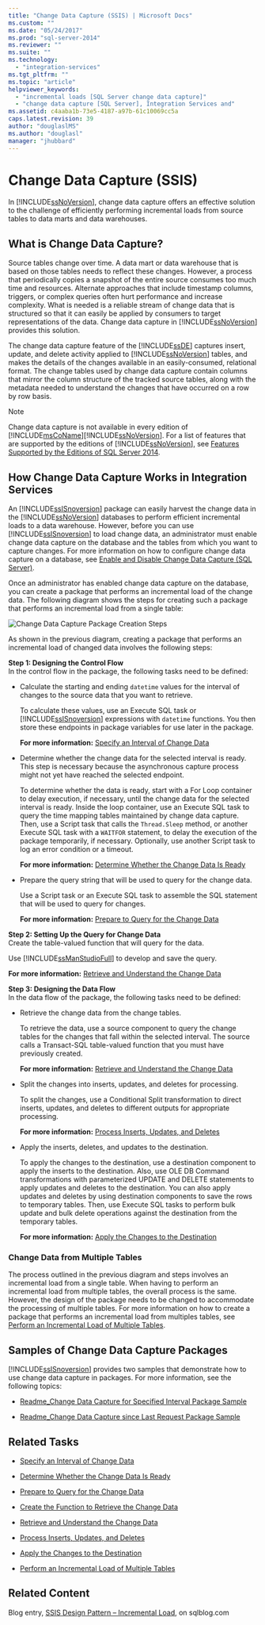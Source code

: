 ```yaml
---
title: "Change Data Capture (SSIS) | Microsoft Docs"
ms.custom: ""
ms.date: "05/24/2017"
ms.prod: "sql-server-2014"
ms.reviewer: ""
ms.suite: ""
ms.technology: 
  - "integration-services"
ms.tgt_pltfrm: ""
ms.topic: "article"
helpviewer_keywords: 
  - "incremental loads [SQL Server change data capture]"
  - "change data capture [SQL Server], Integration Services and"
ms.assetid: c4aaba1b-73e5-4187-a97b-61c10069cc5a
caps.latest.revision: 39
author: "douglaslMS"
ms.author: "douglasl"
manager: "jhubbard"
---
```

# Change Data Capture (SSIS)
  In [!INCLUDE[ssNoVersion](../../../includes/ssnoversion-md.md)], change data capture offers an effective solution to the challenge of efficiently performing incremental loads from source tables to data marts and data warehouses.  
  
## What is Change Data Capture?  
 Source tables change over time. A data mart or data warehouse that is based on those tables needs to reflect these changes. However, a process that periodically copies a snapshot of the entire source consumes too much time and resources. Alternate approaches that include timestamp columns, triggers, or complex queries often hurt performance and increase complexity. What is needed is a reliable stream of change data that is structured so that it can easily be applied by consumers to target representations of the data. Change data capture in [!INCLUDE[ssNoVersion](../../../includes/ssnoversion-md.md)] provides this solution.  
  
 The change data capture feature of the [!INCLUDE[ssDE](../../includes/ssde-md.md)] captures insert, update, and delete activity applied to [!INCLUDE[ssNoVersion](../../../includes/ssnoversion-md.md)] tables, and makes the details of the changes available in an easily-consumed, relational format. The change tables used by change data capture contain columns that mirror the column structure of the tracked source tables, along with the metadata needed to understand the changes that have occurred on a row by row basis.  
  
> [!NOTE]  
>  Change data capture is not available in every edition of [!INCLUDE[msCoName](../../includes/msconame-md.md)][!INCLUDE[ssNoVersion](../../../includes/ssnoversion-md.md)]. For a list of features that are supported by the editions of [!INCLUDE[ssNoVersion](../../../includes/ssnoversion-md.md)], see [Features Supported by the Editions of SQL Server 2014](../../getting-started/features-supported-by-the-editions-of-sql-server-2014.md).  
  
## How Change Data Capture Works in Integration Services  
 An [!INCLUDE[ssISnoversion](../../../includes/ssisnoversion-md.md)] package can easily harvest the change data in the [!INCLUDE[ssNoVersion](../../../includes/ssnoversion-md.md)] databases to perform efficient incremental loads to a data warehouse. However, before you can use [!INCLUDE[ssISnoversion](../../../includes/ssisnoversion-md.md)] to load change data, an administrator must enable change data capture on the database and the tables from which you want to capture changes. For more information on how to configure change data capture on a database, see [Enable and Disable Change Data Capture &#40;SQL Server&#41;](../../relational-databases/track-changes/enable-and-disable-change-data-capture-sql-server.md).  
  
 Once an administrator has enabled change data capture on the database, you can create a package that performs an incremental load of the change data. The following diagram shows the steps for creating such a package that performs an incremental load from a single table:  
  
 ![Change Data Capture Package Creation Steps](../media/cdc-package-creation.gif "Change Data Capture Package Creation Steps")  
  
 As shown in the previous diagram, creating a package that performs an incremental load of changed data involves the following steps:  
  
 **Step 1: Designing the Control Flow**  
 In the control flow in the package, the following tasks need to be defined:  
  
-   Calculate the starting and ending `datetime` values for the interval of changes to the source data that you want to retrieve.  
  
     To calculate these values, use an Execute SQL task or [!INCLUDE[ssISnoversion](../../../includes/ssisnoversion-md.md)] expressions with `datetime` functions. You then store these endpoints in package variables for use later in the package.  
  
     **For more information:**  [Specify an Interval of Change Data](specify-an-interval-of-change-data.md)  
  
-   Determine whether the change data for the selected interval is ready. This step is necessary because the asynchronous capture process might not yet have reached the selected endpoint.  
  
     To determine whether the data is ready, start with a For Loop container to delay execution, if necessary, until the change data for the selected interval is ready. Inside the loop container, use an Execute SQL task to query the time mapping tables maintained by change data capture. Then, use a Script task that calls the `Thread.Sleep` method, or another Execute SQL task with a `WAITFOR` statement, to delay the execution of the package temporarily, if necessary. Optionally, use another Script task to log an error condition or a timeout.  
  
     **For more information:**  [Determine Whether the Change Data Is Ready](determine-whether-the-change-data-is-ready.md)  
  
-   Prepare the query string that will be used to query for the change data.  
  
     Use a Script task or an Execute SQL task to assemble the SQL statement that will be used to query for changes.  
  
     **For more information:**  [Prepare to Query for the Change Data](prepare-to-query-for-the-change-data.md)  
  
 **Step 2: Setting Up the Query for Change Data**  
 Create the table-valued function that will query for the data.  
  
 Use [!INCLUDE[ssManStudioFull](../../includes/ssmanstudiofull-md.md)] to develop and save the query.  
  
 **For more information:**  [Retrieve and Understand the Change Data](retrieve-and-understand-the-change-data.md)  
  
 **Step 3: Designing the Data Flow**  
 In the data flow of the package, the following tasks need to be defined:  
  
-   Retrieve the change data from the change tables.  
  
     To retrieve the data, use a source component to query the change tables for the changes that fall within the selected interval. The source calls a Transact-SQL table-valued function that you must have previously created.  
  
     **For more information:**  [Retrieve and Understand the Change Data](retrieve-and-understand-the-change-data.md)  
  
-   Split the changes into inserts, updates, and deletes for processing.  
  
     To split the changes, use a Conditional Split transformation to direct inserts, updates, and deletes to different outputs for appropriate processing.  
  
     **For more information:**  [Process Inserts, Updates, and Deletes](process-inserts-updates-and-deletes.md)  
  
-   Apply the inserts, deletes, and updates to the destination.  
  
     To apply the changes to the destination, use a destination component to apply the inserts to the destination. Also, use OLE DB Command transformations with parameterized UPDATE and DELETE statements to apply updates and deletes to the destination. You can also apply updates and deletes by using destination components to save the rows to temporary tables. Then, use Execute SQL tasks to perform bulk update and bulk delete operations against the destination from the temporary tables.  
  
     **For more information:**  [Apply the Changes to the Destination](apply-the-changes-to-the-destination.md)  
  
### Change Data from Multiple Tables  
 The process outlined in the previous diagram and steps involves an incremental load from a single table. When having to perform an incremental load from multiple tables, the overall process is the same. However, the design of the package needs to be changed to accommodate the processing of multiple tables. For more information on how to create a package that performs an incremental load from multiples tables, see [Perform an Incremental Load of Multiple Tables](perform-an-incremental-load-of-multiple-tables.md).  
  
## Samples of Change Data Capture Packages  
 [!INCLUDE[ssISnoversion](../../../includes/ssisnoversion-md.md)] provides two samples that demonstrate how to use change data capture in packages. For more information, see the following topics:  
  
-   [Readme_Change Data Capture for Specified Interval Package Sample](http://go.microsoft.com/fwlink/?LinkId=133507)  
  
-   [Readme_Change Data Capture since Last Request Package Sample](http://go.microsoft.com/fwlink/?LinkId=133508)  
  
## Related Tasks  
  
-   [Specify an Interval of Change Data](specify-an-interval-of-change-data.md)  
  
-   [Determine Whether the Change Data Is Ready](determine-whether-the-change-data-is-ready.md)  
  
-   [Prepare to Query for the Change Data](prepare-to-query-for-the-change-data.md)  
  
-   [Create the Function to Retrieve the Change Data](create-the-function-to-retrieve-the-change-data.md)  
  
-   [Retrieve and Understand the Change Data](retrieve-and-understand-the-change-data.md)  
  
-   [Process Inserts, Updates, and Deletes](process-inserts-updates-and-deletes.md)  
  
-   [Apply the Changes to the Destination](apply-the-changes-to-the-destination.md)  
  
-   [Perform an Incremental Load of Multiple Tables](perform-an-incremental-load-of-multiple-tables.md)  
  
## Related Content  
 Blog entry, [SSIS Design Pattern – Incremental Load](http://go.microsoft.com/fwlink/?LinkId=217679), on sqlblog.com  
  
  
